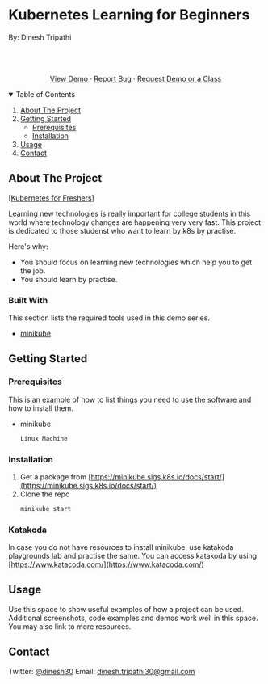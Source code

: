 # Kubernetes Learning for Beginners

By: Dinesh Tripathi

  <p align="center">
    <br />
    <a href=""><strong></strong></a>
    <br />
    <br />
    <a href="##">View Demo</a>
    ·
    <a href="###">Report Bug</a>
    ·
    <a href="###">Request Demo or a Class</a>
  </p>



<!-- TABLE OF CONTENTS -->
<details open="open">
  <summary>Table of Contents</summary>
  <ol>
    <li>
      <a href="#about-the-project">About The Project</a>
    </li>
    <li>
      <a href="#getting-started">Getting Started</a>
      <ul>
        <li><a href="#prerequisites">Prerequisites</a></li>
        <li><a href="#installation">Installation</a></li>
      </ul>
    </li>
    <li><a href="#usage">Usage</a></li>
    <li><a href="#contact">Contact</a></li>
  </ol>
</details>



<!-- ABOUT THE PROJECT -->
## About The Project

[[Kubernetes for Freshers]()]

Learning new technologies is really important for  college students in this world where technology  changes are happening very very fast. This project  is dedicated to  those  studenst  who want to learn by k8s by practise. 

Here's why:
* You should focus on learning new  technologies which help you  to get  the  job.
* You should learn  by  practise.


### Built With

This section lists the required tools used in this demo  series.
* [minikube](https://minikube.sigs.k8s.io/docs/)




<!-- GETTING STARTED -->
## Getting Started


### Prerequisites

This is an example of how to list things you need to use the software and how to install them.
* minikube
  ```sh
  Linux Machine
  ```


### Installation

1. Get a package  from [https://minikube.sigs.k8s.io/docs/start/](https://minikube.sigs.k8s.io/docs/start/)
2. Clone the repo
   ```sh  
   minikube start
   ```

### Katakoda
In case you do not have resources to install minikube, use katakoda playgrounds lab and practise the same.
You can access katakoda by using [https://www.katacoda.com/](https://www.katacoda.com/)


<!-- USAGE EXAMPLES -->
## Usage

Use this space to show useful examples of how a project can be used. Additional screenshots, code examples and demos work well in this space. You may also link to more resources.




## Contact

Twitter: [@dinesh30](https://twitter.com/dinesh30)  Email: dinesh.tripathi30@gmail.com






